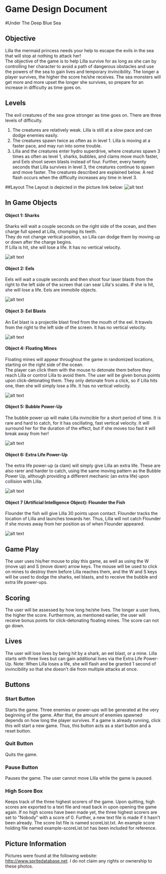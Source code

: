 # Game Design Document

#Under The Deep Blue Sea

## Objective
Lilla the mermaid princess needs your help to escape the evils in the sea that will stop at nothing to attack her!  
The objective of the game is to help Lilla survive for as long as she can by controlling her character to 
avoid a path of dangerous obstacles and use the powers of the sea to gain lives and temporary invincibility.  The longer a 
player survives, the higher the score he/she receives.  The sea monsters will get more and more upset the longer she 
survives, so prepare for an increase in difficulty as time goes on.

## Levels
The evil creatures of the sea grow stronger as time goes on.  There are three levels of difficulty.
1. The creatures are relatively weak.  Lilla is still at a slow pace and can dodge enemies easily.
2. The creatures spawn twice as often as in level 1.  Lilla is moving at a faster pace, and may run into some trouble.
3. Lilla and the creatures enter hydro superdrive, where creatures spawn 3 times as often as level 1, sharks, bubbles,
and clams move much faster, and Eels shoot seven blasts instead of four.  Further, every twenty seconds that Lilla survives
in level 3, the creatures continue to spawn and move faster. The creatures described are explained below.  A red flash occurs
when the difficulty increases any time in level 3.

##Layout
The Layout is depicted in the picture link below:
![alt text](./GamePictures/Layout.png "Game Layout")

## In Game Objects
#### Object 1: Sharks
Sharks will wait a couple seconds on the right side of the ocean, and then charge full speed at Lilla, chomping its teeth.  
They do not change vertical position, so Lilla can dodge them by moving up or down after the charge begins.  
If Lilla is hit, she will lose a life.  It has no vertical velocity.

![alt text](./GamePictures/Shark/Shark3.png "Shark")

#### Object 2: Eels
Eels will wait a couple seconds and then shoot four laser blasts from the right to the left side of the screen that 
can sear Lilla's scales.  If she is hit, she will lose a life.  Eels are immobile objects.

![alt text](./GamePictures/Eel/Eel3.png "Eel")

#### Object 3: Eel Blasts
An Eel blast is a projectile blast fired from the mouth of the eel.  It travels from the right to the left side of the
screen.  It has no vertical velocity.

![alt text](./GamePictures/EelBlast/EelBlast1.png "Blast")

#### Object 4: Floating Mines
Floating mines will appear throughout the game in randomized locations, starting on the right side of the ocean.  
The player can click them with the mouse to detonate them before they reach Lilla or control Lilla to avoid them. 
 The user will be given bonus points upon click-detonating them.  They only detonate from a click, so if Lilla hits one,
 then she will simply lose a life.  It has no vertical velocity.

![alt text](./GamePictures/Mine/Mine.png "Floating Mine")
  
#### Object 5: Bubble Power-Up
The bubble power up will make Lilla invincible for a short period of time.  It is rare and hard to catch, for it has oscillating,
fast vertical velocity.  It will surround her for the duration of the effect, but if she moves too fast it will break away 
from her!

![alt text](./GamePictures/Bubble/Bubble.png "Bubble")

#### Object 6: Extra Life Power-Up
The extra life power-up (a clam) will simply give Lilla an extra life.  These are also rarer and harder to catch, using the
same moving pattern as the Bubble Power Up, although providing a different mechanic (an extra life) upon collision with Lilla.

![alt text](./GamePictures/Clam/Clam.png "Clam")

#### Object 7 (Artificial Intelligence Object): Flounder the Fish
Flounder the fish will give Lilla 30 points upon contact.  Flounder tracks the location of Lilla and launches towards her.
Thus, Lilla will not catch Flounder if she moves away from her position as of when Flounder appeared.

![alt text](./GamePictures/Flounder/Flounder.png "Flounder")

## Game Play
The user uses his/her mouse to play this game, as well as using the W (move up) and S (move down) arrow keys.  The mouse 
will be used to click on mines to destroy them before Lilla reaches them, and the W and S keys will be used to dodge the
 sharks, eel blasts, and to receive the bubble and extra life power-ups.

## Scoring
The user will be assessed by how long he/she lives. The longer a user lives, the higher the score.  Furthermore, as mentioned
 earlier, the user will receive bonus points for click-detonating floating mines.  The score can not go down.

## Lives
The user will lose lives by being hit by a shark, an eel blast, or a mine.  Lilla starts with three lives but can gain 
additional lives via the Extra Life Power-Up.  Note: When Lilla loses a life, she will flash and be granted 1 second of 
invincibility so that she doesn't die from multiple attacks at once.

## Buttons
### Start Button
Starts the game.  Three enemies or power-ups will be generated at the very beginning of the game.  After that, the amount of
enemies spawned depends on how long the player survives.  If a game is already running, click this will start a new game.
Thus, this button acts as a start button and a reset button.
### Quit Button
Quits the game.
### Pause Button
Pauses the game.  The user cannot move Lilla while the game is paused.
### High Score Box
Keeps track of the three highest scorers of the game.  Upon quitting, high scores are exported to a text file and read back in
upon opening the game again.  If no high scores have been made yet, the three highest scorers are set to "Nobody" with a score of 0.
Further, a new text file is made if it hasn't been already.  The score list file is named scoreList.txt.  An example score
holding file named example-scoreList.txt has been included for reference.

## Picture Information
Pictures were found at the following website: http://www.spritedatabase.net. I do not claim any rights or ownership
to these photos.

